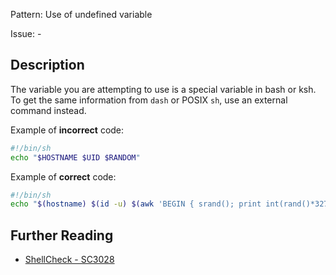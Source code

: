 Pattern: Use of undefined variable

Issue: -

## Description

The variable you are attempting to use is a special variable in bash or ksh. To get the same information from `dash` or POSIX `sh`, use an external command instead.

Example of **incorrect** code:

```sh
#!/bin/sh
echo "$HOSTNAME $UID $RANDOM"
```

Example of **correct** code:

```sh
#!/bin/sh
echo "$(hostname) $(id -u) $(awk 'BEGIN { srand(); print int(rand()*32768) }' /dev/null)"
```

## Further Reading

* [ShellCheck - SC3028](https://github.com/koalaman/shellcheck/wiki/SC3028)
